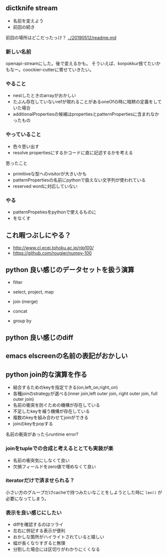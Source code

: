 ## dictknife stream

- 名前を変えよう
- 前回の続き

前回の場所はどこだったっけ？ [../20190512/readme.md](../20190512/readme.md)

### 新しい名前

openapi-streamにした。後で変えるかも。
そういえば、korpokkur捨てたいかもなー。coockier-cutterに寄せていきたい。

### やること

- nestしたときのarrayがおかしい
- たぶん存在していないrefが現れることがあるoneOfの時に暗黙の定義をしていた場合
- additionalPropertiesの候補はpropertiesとpatternPropertiesに含まれなかったもの

### やっていること

- 色々思い出す
- resolve propertiesにするかコードに直に記述するかを考える

思ったこと

- primitiveな型へのvisitorが大きいかも
- patternPropertiesの名前にpythonで扱えない文字列が使われている
- reserved wordに対応していない

### やる

- patternPropetiesをpythonで使えるものに
- <missing>をなくす




## これ暇つぶしにやる？

- http://www.cl.ecei.tohoku.ac.jp/nlp100/
- https://github.com/rougier/numpy-100

## python 良い感じのデータセットを扱う演算

- filter
- select, project, map

- join (merge)
- concat
- group by

## python 良い感じのdiff

## emacs elscreenの名前の表記がおかしい

## python join的な演算を作る

- 結合するためのkeyを指定できる(on,left_on,right_on)
- 各種joinのstrategyが選べる(inner join,left outer join, right outer join, full outer join)
- 名前の衝突を防ぐための機構が存在している
- 不足したkeyを補う機構が存在している
- 複数のkeyを組み合わせてjoinができる
- joinのkeyをpopする

名前の衝突があったらruntime error?

### joinをtupleでの合成と考えるととても実装が楽

- 名前の衝突気にしなくて良い
- 欠損フィールドをzero値で埋めなくて良い

### iteratorだけで済ませられる？

小さい方のグループだけcacheで持つみたいなことをしようとした時に `len()` が必要になってしまう。

### 表示を良い感じにしたい

- diffを確認するのはツライ
- 左右に併記する表示が便利
- おかしな箇所がハイライトされていると嬉しい
- 幅が長くなりすぎると無理
- 分割した場合には区切りがわかりにくくなる


